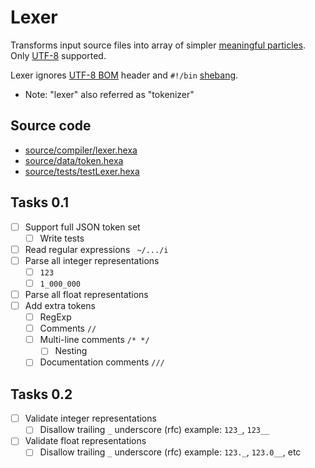 # Lexer

Transforms input source files into array of simpler [meaningful particles](https://github.com/hexalang/hexa/blob/master/source/data/token.hexa). Only [UTF-8](https://en.wikipedia.org/wiki/UTF-8) supported.

Lexer ignores [UTF-8 BOM](https://en.wikipedia.org/wiki/Byte_order_mark) header and `#!/bin` [shebang](https://en.wikipedia.org/wiki/Shebang_(Unix)).

- Note: "lexer" also referred as "tokenizer"

## Source code

- [source/compiler/lexer.hexa](https://github.com/hexalang/hexa/blob/master/source/compiler/lexer.hexa)
- [source/data/token.hexa](https://github.com/hexalang/hexa/blob/master/source/data/token.hexa)
- [source/tests/testLexer.hexa](https://github.com/hexalang/hexa/blob/master/source/tests/testLexer.hexa)

## Tasks 0.1

- [ ] Support full JSON token set
  - [ ] Write tests
- [ ] Read regular expressions ` ~/.../i`
- [ ] Parse all integer representations
  - [ ] `123`
  - [ ] `1_000_000`
- [ ] Parse all float representations
- [ ] Add extra tokens
  - [ ] RegExp
  - [ ] Comments `//`
  - [ ] Multi-line comments `/* */`
    - [ ] Nesting
  - [ ] Documentation comments `///`

## Tasks 0.2

- [ ] Validate integer representations
    - [ ] Disallow trailing `_` underscore (rfc) example: `123_`, `123__`
- [ ] Validate float representations
    - [ ] Disallow trailing `_` underscore (rfc) example: `123._`, `123.0__`, etc
